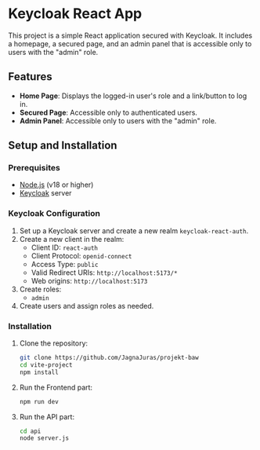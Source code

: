 # Keycloak React App

This project is a simple React application secured with Keycloak. It includes a homepage, a secured page, and an admin panel that is accessible only to users with the "admin" role.

## Features

- **Home Page**: Displays the logged-in user's role and a link/button to log in.
- **Secured Page**: Accessible only to authenticated users.
- **Admin Panel**: Accessible only to users with the "admin" role.

## Setup and Installation

### Prerequisites

- [Node.js](https://nodejs.org/) (v18 or higher)
- [Keycloak](https://www.keycloak.org/) server

### Keycloak Configuration

1. Set up a Keycloak server and create a new realm `keycloak-react-auth`.
2. Create a new client in the realm:
   - Client ID: `react-auth`
   - Client Protocol: `openid-connect`
   - Access Type: `public`
   - Valid Redirect URIs: `http://localhost:5173/*`
   - Web origins: `http://localhost:5173`
3. Create roles:
   - `admin`
4. Create users and assign roles as needed.

### Installation

1. Clone the repository:

    ```bash
   git clone https://github.com/JagnaJuras/projekt-baw
   cd vite-project
   npm install
    ```
2. Run the Frontend part:
    ```bash
   npm run dev
    ```
2. Run the API part:
    ```bash
   cd api
   node server.js
    ```